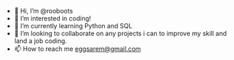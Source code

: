 - 👋 Hi, I’m @rooboots
- 👀 I’m interested in coding!
- 🌱 I’m currently learning Python and SQL
- 💞️ I’m looking to collaborate on any projects i can to improve my skill and land a job coding.
- 📫 How to reach me eggsarem@gmail.com

<!---
rooboots/rooboots is a ✨ special ✨ repository because its `README.md` (this file) appears on your GitHub profile.
You can click the Preview link to take a look at your changes.
--->
